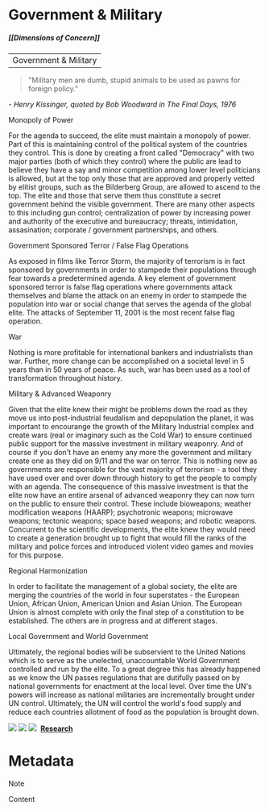 # Government & Military

##### [[Dimensions of Concern]]

|   |
|---|
|Government & Military|

> "Military men are dumb, stupid animals to be used as pawns for foreign policy."

_- Henry Kissinger, quoted by Bob Woodward in The Final Days, 1976_

Monopoly of Power

For the agenda to succeed, the elite must maintain a monopoly of power. Part of this is maintaining control of the political system of the countries they control. This is done by creating a front called "Democracy" with two major parties (both of which they control) where the public are lead to believe they have a say and minor competition among lower level politicians is allowed, but at the top only those that are approved and properly vetted by elitist groups, such as the Bilderberg Group, are allowed to ascend to the top. The elite and those that serve them thus constitute a secret government behind the visible government. There are many other aspects to this including gun control; centralization of power by increasing power and authority of the executive and bureaucracy; threats, intimidation, assasination; corporate / government partnerships, and others.

Government Sponsored Terror / False Flag Operations

As exposed in films like Terror Storm, the majority of terrorism is in fact sponsored by governments in order to stampede their populations through fear towards a predetermined agenda. A key element of government sponsored terror is false flag operations where governments attack themselves and blame the attack on an enemy in order to stampede the population into war or social change that serves the agenda of the global elite. The attacks of September 11, 2001 is the most recent false flag operation.

War

Nothing is more profitable for international bankers and industrialists than war. Further, more change can be accomplished on a societal level in 5 years than in 50 years of peace. As such, war has been used as a tool of transformation throughout history.

Military & Advanced Weaponry

Given that the elite knew their might be problems down the road as they move us into post-industrial feudalism and depopulation the planet, it was important to encourange the growth of the Military Industrial complex and create wars (real or imaginary such as the Cold War) to ensure continued public support for the massive investment in military weaponry. And of course if you don't have an enemy any more the government and military create one as they did on 9/11 and the war on terror. This is nothing new as governments are responsible for the vast majority of terrorism - a tool they have used over and over down through history to get the people to comply with an agenda. The consequence of this massive investment is that the elite now have an entire arsenal of advanced weaponry they can now turn on the public to ensure their control. These include bioweapons; weather modification weapons (HAARP); psychotronic weapons; microwave weapons; tectonic weapons; space based weapons; and robotic weapons. Concurrent to the scientific developments, the elite knew they would need to create a generation brought up to fight that would fill the ranks of the military and police forces and introduced violent video games and movies for this purpose.

Regional Harmonization

In order to facilitate the management of a global society, the elite are merging the countries of the world in four superstates - the European Union, African Union, American Union and Asian Union. The European Union is almost complete with only the final step of a constitution to be established. The others are in progress and at different stages.

Local Government and World Government

Ultimately, the regional bodies will be subservient to the United Nations which is to serve as the unelected, unaccountable World Government controlled and run by the elite. To a great degree this has already happened as we know the UN passes regulations that are dutifully passed on by national governments for enactment at the local level. Over time the UN's powers will increase as national militaries are incrementally brought under UN control. Ultimately, the UN will control the world's food supply and reduce each countries allotment of food as the population is brought down.

![](https://web.archive.org/web/20081029171443im_/http://globalistagenda.org/images/tn_ArrowBlueRight12.png) ![](https://web.archive.org/web/20081029171443im_/http://globalistagenda.org/images/tn_ArrowBlueRight12.png) ![](https://web.archive.org/web/20081029171443im_/http://globalistagenda.org/images/tn_ArrowBlueRight12.png)  [**Research**](https://web.archive.org/web/20081029171443/http://globalistagenda.org/governmentMore.htm "Research for yourself and watch videos online, listen to audio streams, and download or purchase books to read later.")

# Metadata
> [!NOTE]
> 
> Content
